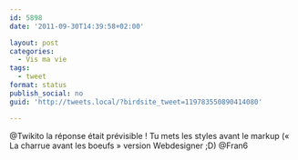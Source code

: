 ```yaml
---
id: 5898
date: '2011-09-30T14:39:58+02:00'

layout: post
categories:
  - Vis ma vie
tags:
  - tweet
format: status
publish_social: no
guid: 'http://tweets.local/?birdsite_tweet=119783550890414080'

---
```


@Twikito la réponse était prévisible ! Tu mets les styles avant le markup (« La charrue avant les boeufs » version Webdesigner ;D) @Fran6